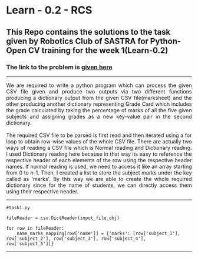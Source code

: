 # Learn - 0.2 - RCS
## This Repo contains the solutions to the task given by Robotics Club of SASTRA for Python-Open CV training for the week 1(Learn-0.2)
### The link to the problem is <a href="https://github.com/Training-2024/Learn-0.2">given here</a>
<hr />
<p align="justify">
  We are required to write a python program which can process the given CSV file given and produce two outputs via two different functions producing a dictionary output from the given CSV file(marksheet) and the other producing another dictionary representing Grade Card which includes the grade calculated by taking the percentage of marks of all the five given subjects and assigning grades as a new key-value pair in the second dictionary.
  <br />
  <br />
  The required CSV file to be parsed is first read and then iterated using a for loop to obtain row-wise values of the whole CSV file. There are actually two ways of reading a CSV file which is Normal reading and Dictionary reading. I used Dictionary reading here because in that way its easy to reference the respective header of each elements of the row using the respective header names. If normal reading is used, we need to access it like an array starting from 0 to n-1. 
  Then, I created a list to store the subject marks under the key called as 'marks'. By this way we are able to create the whole required dictionary since for the name of students, we can directly access them using their respective header.
</p>

<hr />

```
#task1.py

fileReader = csv.DictReader(input_file_obj)

for row in fileReader:
	name_marks_mapping[row['name']] = {'marks': [row['subject_1'], row['subject_2'], row['subject_3'], row['subject_4'], row['subject_5']]}

```

<hr />